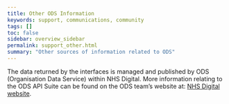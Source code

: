 ```yaml
---
title: Other ODS Information
keywords: support, communications, community 
tags: []
toc: false
sidebar: overview_sidebar
permalink: support_other.html
summary: "Other sources of information related to ODS"
---
```


The data returned by the interfaces is managed and published by ODS (Organisation Data Service) within NHS Digital. More information relating to the ODS API Suite can be found on the ODS team’s website at: <a href="https://digital.nhs.uk/services/organisation-data-service">NHS Digital website</a>.
